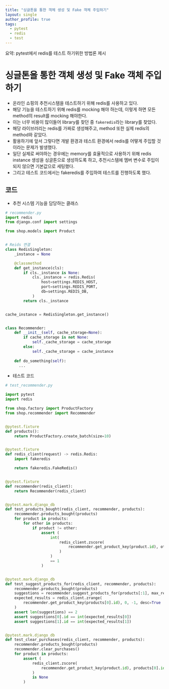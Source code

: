 ```yaml
---
title: "싱글톤을 통한 객체 생성 및 Fake 객체 주입하기"
layout: single
author_profile: true
tags:
  - pytest
  - redis
  - test
---
```


요약: pytest에서 redis를 테스트 하기위한 방법론 제시

# 싱글톤을 통한 객체 생성 및 Fake 객체 주입하기

- 온라인 쇼핑의 추천시스템을 테스트하기 위해 redis를 사용하고 있다.
- 해당 기능을 테스트하기 위해 redis를 mocking 해야 하는데, 이렇게 하면 모든 method의 result를 mocking 해야한다.
- 이는 너무 비용이 많이들어 library를 찾던 중 `fakeredis`라는 library를 찾았다.
- 해당 라이브러리는 redis를 가짜로 생성해주고, method 또한 실제 redis의 method와 같았다.
- 활용하기에 앞서 그렇다면 개발 환경과 테스트 환경에서 redis를 어떻게 주입할 것이라는 문제가 발생했다.
- 일단 실제로 써야하는 경우에는 memory를 효율적으로 사용하기 위해 redis instance 생성을 싱글톤으로 생성하도록 하고, 추천시스템에 멤버 변수로 주입이 되지 않으면 기본값으로 세팅했다.
- 그리고 테스트 코드에서는 fakeredis를 주입하여 테스트를 진행하도록 했다.

## 코드

- 추천 시스템 기능을 담당하는 클래스   
   
```python
# recommender.py
import redis
from django.conf import settings

from shop.models import Product


# Reids 연결
class RedisSingleton:
    _instance = None

    @classmethod
    def get_instance(cls):
        if cls._instance is None:
            cls._instance = redis.Redis(
                host=settings.REDIS_HOST,
                port=settings.REDIS_PORT,
                db=settings.REDIS_DB,
            )
        return cls._instance


cache_instance = RedisSingleton.get_instance()


class Recommender:
    def __init__(self, cache_storage=None):
        if cache_storage is not None:
            self._cache_storage = cache_storage
        else:
            self._cache_storage = cache_instance
      
    def do_something(self):
      ...

```
   
- 테스트 코드
   
```python
# test_recommender.py

import pytest
import redis

from shop.factory import ProductFactory
from shop.recommender import Recommender


@pytest.fixture
def products():
    return ProductFactory.create_batch(size=10)


@pytest.fixture
def redis_client(request) -> redis.Redis:
    import fakeredis

    return fakeredis.FakeRedis()


@pytest.fixture
def recommender(redis_client):
    return Recommender(redis_client)


@pytest.mark.django_db
def test_products_bought(redis_client, recommender, products):
    recommender.products_bought(products)
    for product in products:
        for other in products:
            if product != other:
                assert (
                    int(
                        redis_client.zscore(
                            recommender.get_product_key(product.id), other.id
                        )
                    )
                    == 1
                )


@pytest.mark.django_db
def test_suggest_products_for(redis_client, recommender, products):
    recommender.products_bought(products)
    suggestions = recommender.suggest_products_for(products[:1], max_results=2)
    expected_results = redis_client.zrange(
        recommender.get_product_key(products[0].id), 0, -1, desc=True
    )
    assert len(suggestions) == 2
    assert suggestions[0].id == int(expected_results[0])
    assert suggestions[1].id == int(expected_results[1])


@pytest.mark.django_db
def test_clear_purchases(redis_client, recommender, products):
    recommender.products_bought(products)
    recommender.clear_purchases()
    for product in products:
        assert (
            redis_client.zscore(
                recommender.get_product_key(product.id), products[0].id
            )
            is None
        )

```